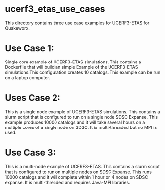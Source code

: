 # ucerf3_etas_use_cases
This directory contains three use case examples for UCERF3-ETAS for Quakeworx.

# Use Case 1:
Single core example of UCERF3-ETAS simulations. This contains a Dockerfile that will build an simple Example of the UCERF3-ETAS simulations.This configuration creates 10 catalogs. This example can be run on a laptop computer.

# Uses Case 2:
This is a single node example of UCERF3-ETAS simulations. This contains a slurm script that is configured to run on a single node SDSC Expanse. This example produces 10000 catalogs and it will take several hours on a multiple cores of a single node on SDSC. It is multi-threaded but no MPI is used.

# Use Case 3:
This is a multi-node example of UCERF3-ETAS. This contains a slurm script that is configured to run on multiple nodes on SDSC Expanse. This runs 10000 catalogs and it will complete within 1 hour on 4 nodes on SDSC expanse. It is multi-threaded and requires Java-MPI libraries.
